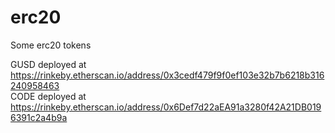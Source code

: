 # erc20
Some erc20 tokens  
  
GUSD deployed at https://rinkeby.etherscan.io/address/0x3cedf479f9f0ef103e32b7b6218b316240958463  
CODE deployed at https://rinkeby.etherscan.io/address/0x6Def7d22aEA91a3280f42A21DB0196391c2a4b9a
